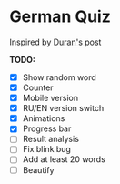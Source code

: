 # German Quiz

Inspired by [Duran's post](https://vk.com/wall-25336774_9795)

**TODO:**
- [x] Show random word
- [x] Counter
- [x] Mobile version
- [x] RU/EN version switch
- [x] Animations
- [x] Progress bar
- [ ] Result analysis
- [ ] Fix blink bug
- [ ] Add at least 20 words
- [ ] Beautify

